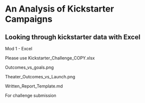 # An Analysis of Kickstarter Campaigns
## Looking through kickstarter data with Excel
Mod 1 - Excel


Please use
Kickstarter_Challenge_COPY.xlsx

Outcomes_vs_goals.png

Theater_Outcomes_vs_Launch.png

Written_Report_Template.md



For challenge submission
